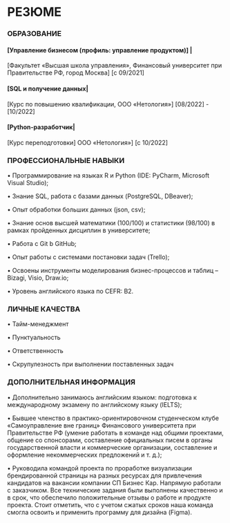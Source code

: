 # РЕЗЮМЕ

### ОБРАЗОВАНИЕ
#### [Управление бизнесом (профиль: управление продуктом)] | 
[Факультет «Высшая школа управления», 
Финансовый университет при Правительстве РФ, город Москва]
[с 09/2021] 
#### [SQL и получение данных| 
[Курс по повышению квалификации, 
ООО «Нетология»]
[08/2022] - [10/2022] 
#### [Python-разработчик| 
[Курс переподготовки]
ООО «Нетология»]
[с 10/2022] 
 
### ПРОФЕССИОНАЛЬНЫЕ НАВЫКИ
•	Программирование на языках R и Python (IDE: PyCharm, Microsoft Visual Studio);

•	Знание SQL, работа c базами данных (PostgreSQL, DBeaver);

•	Опыт обработки больших данных (json, csv);

•	Знание основ высшей математики (100/100) и статистики (98/100) в рамках пройденных дисциплин в университете;

•	Работа с Git b GitHub;

•	Опыт работы с системами постановки задач (Trello);

•	Освоены инструменты моделирования бизнес-процессов и таблиц – Bizagi, Visio, Draw.io;

•	Уровень английского языка по CEFR: B2.
 
### ЛИЧНЫЕ КАЧЕСТВА
•	Тайм-менеджмент

•	Пунктуальность

•	Ответственность

•	Скрупулезность при выполнении поставленных задач
 
### ДОПОЛНИТЕЛЬНАЯ ИНФОРМАЦИЯ
•	Дополнительно занимаюсь английским языком: подготовка к международному экзамену по английскому языку (IELTS);

•	Бывшее членство в практико-ориентировочном студенческом клубе «Самоуправление вне границ» Финансового университета при Правительстве РФ (умение работать в команде над общими проектами, общение со спонсорами, составление официальных писем в органы государственной власти и коммерческие организации, составление и оформление некоммерческих предложений и т. д.);

•	Руководила командой проекта по проработке визуализации брендированной страницы на разных ресурсах для привлечения кандидатов на вакансии компании СП Бизнес Кар. Напрямую работали с заказчиком. Все технические задания были выполнены качественно и в срок, что обеспечило положительные отзывы о работе и продукте проекта. Стоит отметить, что с учетом сжатых сроков наша команда смогла освоить и применить программу для дизайна (Figma).

